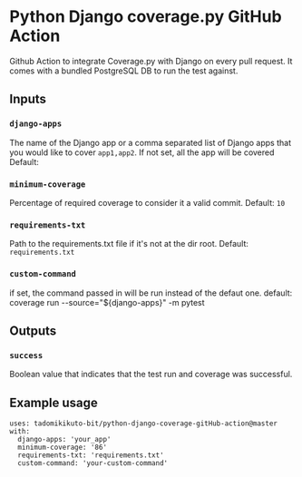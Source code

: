 # Python Django coverage.py GitHub Action

Github Action to integrate Coverage.py with Django on every pull request. It comes with a bundled PostgreSQL DB to run the test against.

## Inputs

### `django-apps`

The name of the Django app or a comma separated list of Django apps that you would like to cover `app1,app2`. If not set, all the app will be covered
Default:

### `minimum-coverage`

Percentage of required coverage to consider it a valid commit.
Default: `10`

### `requirements-txt`

Path to the requirements.txt file if it's not at the dir root.
Default: `requirements.txt`

### `custom-command`

if set, the command passed in will be run instead of the defaut one.
default: coverage run --source="${django-apps}" -m pytest

## Outputs

### `success`

Boolean value that indicates that the test run and coverage was successful.

## Example usage

    uses: tadomikikuto-bit/python-django-coverage-gitHub-action@master
    with:
      django-apps: 'your_app'
      minimum-coverage: '86'
      requirements-txt: 'requirements.txt'
      custom-command: 'your-custom-command'
    